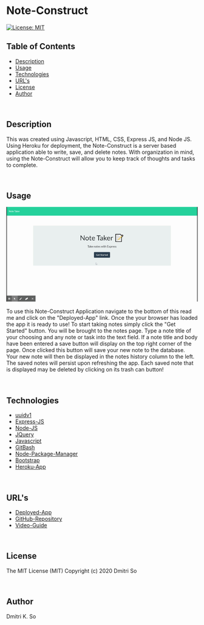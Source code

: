 # Note-Construct

[![License: MIT](https://img.shields.io/badge/License-MIT-yellow.svg)](https://opensource.org/licenses/MIT)

## Table of Contents

* [Description](##Description)
* [Usage](##Usage)
* [Technologies](##Technologies)
* [URL's](##URL's)
* [License](##License)
* [Author](##Author)

<br>

## Description

<p>This was created using Javascript, HTML, CSS, Express JS, and Node JS. Using Heroku for deployment, the Note-Construct is a server based application able to write, save, and delete notes. With organization in mind, using the Note-Construct will allow you to keep track of thoughts and tasks to complete. </p>

<br>

## Usage



![Usage-Gif](public\assets\gifs\Note_Taker.gif)


<p>To use this Note-Construct Application navigate to the bottom of this read me and click on the "Deployed-App" link. Once the your browser has loaded the app it is ready to use! To start taking notes simply click the "Get Started" button. You will be brought to the notes page. Type a note title of your choosing and any note or task into the text field. If a note title and body have been entered a save button will display on the top right corner of the page. Once clicked this button will save your new note to the database. Your new note will then be displayed in the notes history column to the left. The saved notes will persist upon refreshing the app. Each saved note that is displayed may be deleted by clicking on its trash can button!</p>

<br>

## Technologies

* [uuidv1](https://www.npmjs.com/package/uuidv1)
* [Express-JS](https://expressjs.com/)
* [Node-JS](https://nodejs.org/en/)
* [JQuery](https://jquery.com/)
* [Javascript](https://www.javascript.com/)
* [GitBash](https://git-scm.com/downloads)
* [Node-Package-Manager](https://www.npmjs.com/)
* [Bootstrap](https://getbootstrap.com/docs/4.5/getting-started/introduction/)
* [Heroku-App](https://www.heroku.com/)

<br>

## URL's

* [Deployed-App](https://infinite-anchorage-29717.herokuapp.com/)
* [GitHub-Repository](https://github.com/dmitriso/Note-Construct)
* [Video-Guide](https://www.youtube.com/watch?v=wpZAKLDgK1U&feature=youtu.be)

<br>

## License 

<p>The MIT License (MIT) Copyright (c) 2020 Dmitri So</p>

<br>

## Author

Dmitri K. So